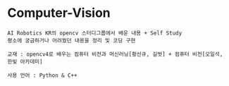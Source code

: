# Computer-Vision

```
AI Robotics KR의 opencv 스터디그룹에서 배운 내용 + Self Study
평소에 궁금하거나 어려웠던 내용을 정리 및 코딩 구현
```

```
교재 : opencv4로 배우는 컴퓨터 비전과 머신러닝[황선규, 길벗] + 컴퓨터 비전[오일석, 한빛 아카데미] 
```

```
사용 언어 : Python & C++
```
